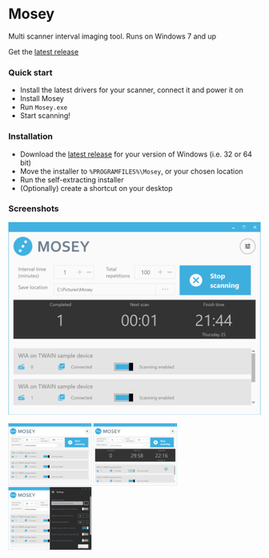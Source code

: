 # Mosey
Multi scanner interval imaging tool. Runs on Windows 7 and up

Get the [latest release](https://github.com/Erik-White/Mosey/releases)

### Quick start
- Install the latest drivers for your scanner, connect it and power it on
- Install Mosey
- Run `Mosey.exe`
- Start scanning!

### Installation
- Download the [latest release](https://github.com/Erik-White/Mosey/releases) for your version of Windows (i.e. 32 or 64 bit)
- Move the installer to `%PROGRAMFILES%\Mosey`, or your chosen location
- Run the self-extracting installer
- (Optionally) create a shortcut on your desktop

### Screenshots

![Mosey scanning](Docs/images/scan_progress.gif "Mosey scanning")

<p float="left">
    <img src="Docs/images/window_med.png" alt="Mosey main window" width="33%"/>
    <img src="Docs/images/scanning_med.png" alt="Mosey during scanning" width="33%"/>
    <img src="Docs/images/options_med.png" alt="Mosey options" width="33%"/>
</p>
